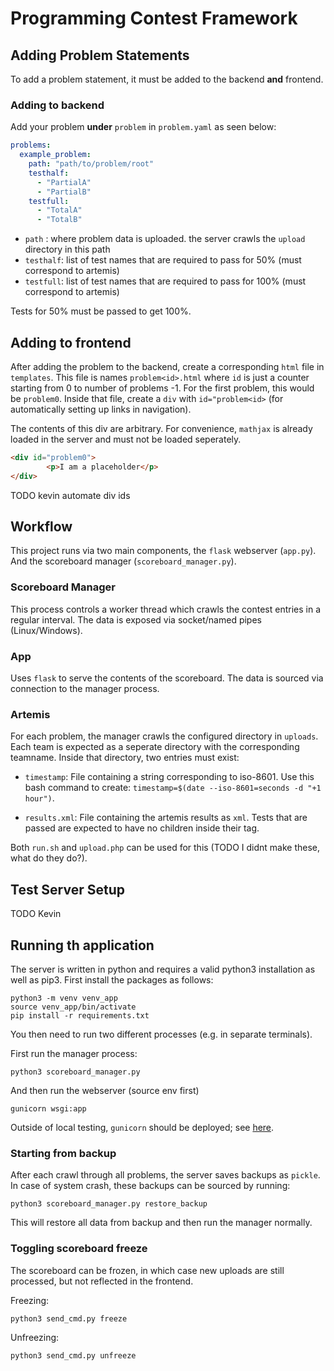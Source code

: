 # Programming Contest Framework

## Adding Problem Statements

To add a problem statement, it must be added to the
backend **and** frontend.

### Adding to backend
Add your problem **under** `problem` in `problem.yaml`
as seen below:
``` yaml
problems:
  example_problem:
    path: "path/to/problem/root"
    testhalf: 
      - "PartialA"
      - "PartialB"
    testfull: 
      - "TotalA"
      - "TotalB"
```

- `path` : where problem data is uploaded. the server crawls the `upload` directory in this path
- `testhalf`: list of test names that are required to pass for 50% (must correspond to artemis)
- `testfull`: list of test names that are required to pass for 100% (must correspond to artemis)

Tests for 50% must be passed to get 100%.

## Adding to frontend
After adding the problem to the backend, create a corresponding `html` file
in `templates`. This file is names `problem<id>.html` where `id` is just
a counter starting from 0 to number of problems -1. For the first problem, this
would be `problem0`. 
Inside that file, create a `div` with `id="problem<id>` 
(for automatically setting up links in navigation).

The contents of this div are arbitrary. For convenience, `mathjax` is already 
loaded in the server and must not be loaded seperately.

```html
<div id="problem0">
        <p>I am a placeholder</p>
</div>
```

TODO kevin automate div ids

## Workflow

This project runs via two main components, the `flask` webserver
(`app.py`). And the scoreboard manager (`scoreboard_manager.py`).

### Scoreboard Manager

This process controls a worker thread which crawls the contest entries in a regular
interval. The data is exposed via socket/named pipes (Linux/Windows).

### App

Uses `flask` to serve the contents of the scoreboard. The data is sourced via connection
to the manager process.

### Artemis

For each problem, the manager crawls the configured directory in `uploads`.
Each team is expected as a seperate directory with the corresponding teamname. 
Inside that directory, two entries must exist:

- `timestamp`: File containing a string corresponding to iso-8601.
Use this bash command to create: `timestamp=$(date --iso-8601=seconds -d "+1 hour")`.

- `results.xml`: File containing the artemis results as `xml`. Tests that are passed
are expected to have no children inside their tag.

Both `run.sh` and `upload.php` can be used for this (TODO I didnt make these, what do they do?).

## Test Server Setup

TODO Kevin

## Running th application

The server is written in python and requires
a valid python3 installation as well as pip3.
First install the packages as follows:

```
python3 -m venv venv_app
source venv_app/bin/activate
pip install -r requirements.txt
```

You then need to run two different processes (e.g. in separate terminals).

First run the manager process:
```
python3 scoreboard_manager.py
```

And then run the webserver (source env first)
```
gunicorn wsgi:app
```

Outside of local testing, `gunicorn` should be deployed; see
[here](https://docs.gunicorn.org/en/stable/deploy.html).

### Starting from backup
After each crawl through all problems, the server saves backups as `pickle`. 
In case of system crash, these backups can be sourced by running:

```
python3 scoreboard_manager.py restore_backup
```

This will restore all data from backup and then run the manager normally.

### Toggling scoreboard freeze

The scoreboard can be frozen, in which case new uploads are still processed, but
not reflected in the frontend. 

Freezing:
```
python3 send_cmd.py freeze
```

Unfreezing:
```
python3 send_cmd.py unfreeze
```